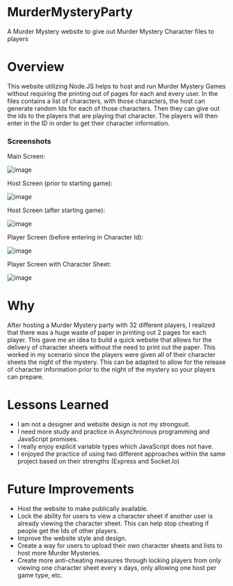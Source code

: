 # MurderMysteryParty
A Murder Mystery website to give out Murder Mystery Character files to players

# Overview
This website utilizing Node.JS helps to host and run Murder Mystery Games without requiring the printing out of pages for each and every user.
In the files contains a list of characters, with those characters, the host can generate random Ids for each of those characters. Then they can give out the Ids to the players that are playing that character. The players will then enter in the ID in order to get their character information.

### Screenshots
Main Screen:

![image](https://github.com/JonDoucette/MurderMysteryParty/assets/66710461/151f98ba-ab36-4a92-ac1d-8faa3eb57403)

Host Screen (prior to starting game):

![image](https://github.com/JonDoucette/MurderMysteryParty/assets/66710461/dd4139ba-22d3-435f-b405-08087544f5b7)

Host Screen (after starting game):

![image](https://github.com/JonDoucette/MurderMysteryParty/assets/66710461/bf74e894-15ad-4127-8bf8-7d04e87f9bab)

Player Screen (before entering in Character Id):

![image](https://github.com/JonDoucette/MurderMysteryParty/assets/66710461/bb145b28-7592-4ab8-971a-f93e6453a07a)

Player Screen with Character Sheet:

![image](https://github.com/JonDoucette/MurderMysteryParty/assets/66710461/677a2b97-10f3-4642-bb10-395966c553f7)


# Why
After hosting a Murder Mystery party with 32 different players, I realized that there was a huge waste of paper in printing out 2 pages for each player. This gave me an idea to build a quick website that allows for the delivery of character sheets without the need to print out the paper. This worked in my scenario since the players were given all of their character sheets the night of the mystery. This can be adapted to allow for the release of character information prior to the night of the mystery so your players can prepare.

# Lessons Learned
* I am not a designer and website design is not my strongsuit.
* I need more study and practice in Asynchronous programming and JavaScript promises.
* I really enjoy explicit variable types which JavaScript does not have.
* I enjoyed the practice of using two different approaches within the same project based on their strengths (Express and Socket.Io)


# Future Improvements
* Host the website to make publically available.
* Lock the ability for users to view a character sheet if another user is already viewing the character sheet. This can help stop cheating if people get the Ids of other players.
* Improve the website style and design.
* Create a way for users to upload their own character sheets and lists to host more Murder Mysteries.
* Create more anti-cheating measures through locking players from only viewing one character sheet every x days, only allowing one host per game type, etc. 

